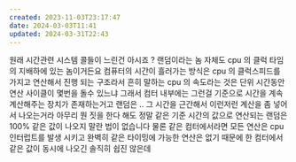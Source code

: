 ```yaml
---
created: 2023-11-03T23:17:47
date: 2024-03-03T11:41
updated: 2024-03-31T22:43
---
```

원래 시간관련 시스템 콜들이 느린건 아시죠 ?
랜덤이라는 놈 자체도 
cpu 의 클럭 타임의 
지배하에 있는 놈이거든요 
컴퓨터의 시간이 흘러가는 방식은
cpu 의 클럭스피드를 가지고 
연산해서 진행 되는 구조라서 
흔히 말하는 cpu 의 속도라는 것은
단위 시간동안 연산 사이클이 몇번을 돌수 있느냐 
그래서 컴터 내부에는 그런걸 기준으로 시간을 계속 계산해주는 장치가 존재하는거고 
랜덤은 .. 
그 시간을 근간해서 
이런저런 계산을 좀 넣어서 나오는거라 
아무리 뭔 짓을 한다 해도 
정말 같은 기준 시간의 값으로 연산되는 랜덤은
100% 같은 값이 나오지 말란 법이 없습니다
물론 같은 컴터에서라면 
모든 연산은 cpu 인터럽트를 발생 시키고 
완벽히 같은 타이밍에 가능한 연산은 없기 때문에 
한 컴터에서 같은 값이 동시에 나오긴 솔직히 쉽진 않은데